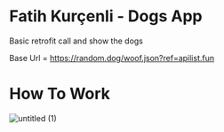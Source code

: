# Fatih Kurçenli - Dogs App

Basic retrofit call and show the dogs

Base Url = https://random.dog/woof.json?ref=apilist.fun

# How To Work

![untitled (1)](https://user-images.githubusercontent.com/34714108/104843422-a092f600-58db-11eb-81e6-b2db75aa7118.gif)
